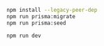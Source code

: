 ```bash
npm install --legacy-peer-dep
npm run prisma:migrate
npm run prisma:seed
```

```bash
npm run dev
```